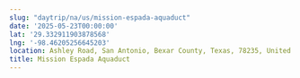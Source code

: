 ```yaml
---
slug: "daytrip/na/us/mission-espada-aquaduct"
date: '2025-05-23T00:00:00'
lat: '29.332911903878568'
lng: '-98.46205256645203'
location: Ashley Road, San Antonio, Bexar County, Texas, 78235, United States
title: Mission Espada Aquaduct
---
```



